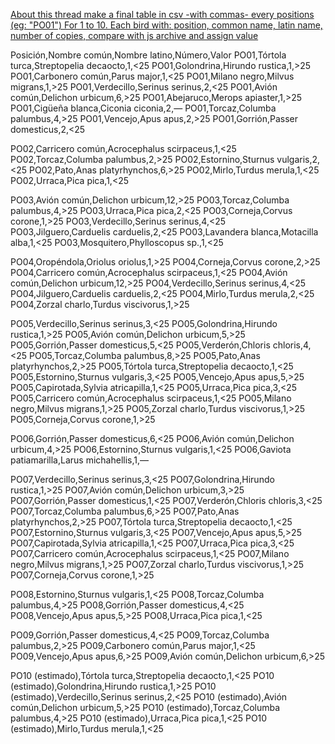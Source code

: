 [About this thread make a final table in csv -with commas- every positions (eg: "PO01") For 1 to 10. Each bird with: position, common name, latin name, number of copies, compare with js archive and assign value](https://chatgpt.com/c/68c6dee7-0dbc-832b-b64b-5b51ee748af1)

Posición,Nombre común,Nombre latino,Número,Valor
PO01,Tórtola turca,Streptopelia decaocto,1,<25
PO01,Golondrina,Hirundo rustica,1,>25
PO01,Carbonero común,Parus major,1,<25
PO01,Milano negro,Milvus migrans,1,>25
PO01,Verdecillo,Serinus serinus,2,<25
PO01,Avión común,Delichon urbicum,6,>25
PO01,Abejaruco,Merops apiaster,1,>25
PO01,Cigüeña blanca,Ciconia ciconia,2,—
PO01,Torcaz,Columba palumbus,4,>25
PO01,Vencejo,Apus apus,2,>25
PO01,Gorrión,Passer domesticus,2,<25

PO02,Carricero común,Acrocephalus scirpaceus,1,<25
PO02,Torcaz,Columba palumbus,2,>25
PO02,Estornino,Sturnus vulgaris,2,<25
PO02,Pato,Anas platyrhynchos,6,>25
PO02,Mirlo,Turdus merula,1,<25
PO02,Urraca,Pica pica,1,<25

PO03,Avión común,Delichon urbicum,12,>25
PO03,Torcaz,Columba palumbus,4,>25
PO03,Urraca,Pica pica,2,<25
PO03,Corneja,Corvus corone,1,>25
PO03,Verdecillo,Serinus serinus,4,<25
PO03,Jilguero,Carduelis carduelis,2,<25
PO03,Lavandera blanca,Motacilla alba,1,<25
PO03,Mosquitero,Phylloscopus sp.,1,<25

PO04,Oropéndola,Oriolus oriolus,1,>25
PO04,Corneja,Corvus corone,2,>25
PO04,Carricero común,Acrocephalus scirpaceus,1,<25
PO04,Avión común,Delichon urbicum,12,>25
PO04,Verdecillo,Serinus serinus,4,<25
PO04,Jilguero,Carduelis carduelis,2,<25
PO04,Mirlo,Turdus merula,2,<25
PO04,Zorzal charlo,Turdus viscivorus,1,>25

PO05,Verdecillo,Serinus serinus,3,<25
PO05,Golondrina,Hirundo rustica,1,>25
PO05,Avión común,Delichon urbicum,5,>25
PO05,Gorrión,Passer domesticus,5,<25
PO05,Verderón,Chloris chloris,4,<25
PO05,Torcaz,Columba palumbus,8,>25
PO05,Pato,Anas platyrhynchos,2,>25
PO05,Tórtola turca,Streptopelia decaocto,1,<25
PO05,Estornino,Sturnus vulgaris,3,<25
PO05,Vencejo,Apus apus,5,>25
PO05,Capirotada,Sylvia atricapilla,1,<25
PO05,Urraca,Pica pica,3,<25
PO05,Carricero común,Acrocephalus scirpaceus,1,<25
PO05,Milano negro,Milvus migrans,1,>25
PO05,Zorzal charlo,Turdus viscivorus,1,>25
PO05,Corneja,Corvus corone,1,>25

PO06,Gorrión,Passer domesticus,6,<25
PO06,Avión común,Delichon urbicum,4,>25
PO06,Estornino,Sturnus vulgaris,1,<25
PO06,Gaviota patiamarilla,Larus michahellis,1,—

PO07,Verdecillo,Serinus serinus,3,<25
PO07,Golondrina,Hirundo rustica,1,>25
PO07,Avión común,Delichon urbicum,3,>25
PO07,Gorrión,Passer domesticus,1,<25
PO07,Verderón,Chloris chloris,3,<25
PO07,Torcaz,Columba palumbus,6,>25
PO07,Pato,Anas platyrhynchos,2,>25
PO07,Tórtola turca,Streptopelia decaocto,1,<25
PO07,Estornino,Sturnus vulgaris,3,<25
PO07,Vencejo,Apus apus,5,>25
PO07,Capirotada,Sylvia atricapilla,1,<25
PO07,Urraca,Pica pica,3,<25
PO07,Carricero común,Acrocephalus scirpaceus,1,<25
PO07,Milano negro,Milvus migrans,1,>25
PO07,Zorzal charlo,Turdus viscivorus,1,>25
PO07,Corneja,Corvus corone,1,>25

PO08,Estornino,Sturnus vulgaris,1,<25
PO08,Torcaz,Columba palumbus,4,>25
PO08,Gorrión,Passer domesticus,4,<25
PO08,Vencejo,Apus apus,5,>25
PO08,Urraca,Pica pica,1,<25

PO09,Gorrión,Passer domesticus,4,<25
PO09,Torcaz,Columba palumbus,2,>25
PO09,Carbonero común,Parus major,1,<25
PO09,Vencejo,Apus apus,6,>25
PO09,Avión común,Delichon urbicum,6,>25

PO10 (estimado),Tórtola turca,Streptopelia decaocto,1,<25
PO10 (estimado),Golondrina,Hirundo rustica,1,>25
PO10 (estimado),Verdecillo,Serinus serinus,2,<25
PO10 (estimado),Avión común,Delichon urbicum,5,>25
PO10 (estimado),Torcaz,Columba palumbus,4,>25
PO10 (estimado),Urraca,Pica pica,1,<25
PO10 (estimado),Mirlo,Turdus merula,1,<25
